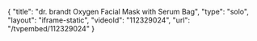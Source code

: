 {
    "title": "dr. brandt Oxygen Facial Mask with Serum   Bag",
    "type": "solo",
    "layout": "iframe-static",
    "videoId": "112329024",
    "url": "\/tvpembed\/112329024"
}